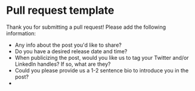 # Pull request template

Thank you for submitting a pull request! Please add the following information:

- Any info about the post you'd like to share?
- Do you have a desired release date and time?
- When publicizing the post, would you like us to tag your Twitter and/or LinkedIn handles? If so, what are they?
- Could you please provide us a 1-2 sentence bio to introduce you in the post?
- 

